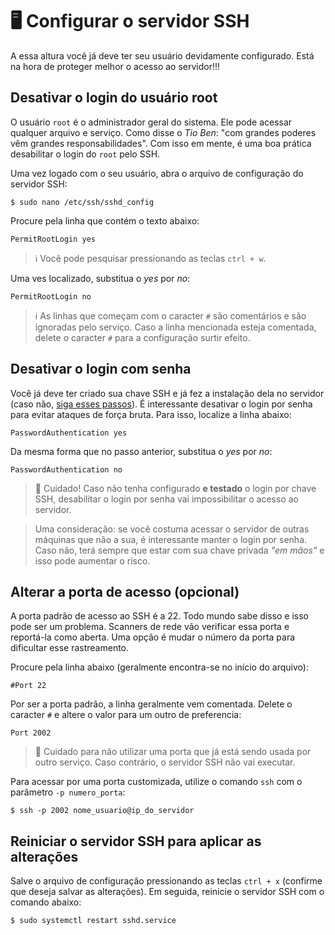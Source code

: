 # 🖥 Configurar o servidor SSH

A essa altura você já deve ter seu usuário devidamente configurado. Está na hora de proteger melhor o acesso ao servidor!!!

## Desativar o login do usuário root

O usuário `root` é o administrador geral do sistema. Ele pode acessar qualquer arquivo e serviço. Como disse o *Tio Ben*: "com grandes poderes vêm grandes responsabilidades". Com isso em mente, é uma boa prática desabilitar o login do `root` pelo SSH.


Uma vez logado com o seu usuário, abra o arquivo de configuração do servidor SSH:
    
    $ sudo nano /etc/ssh/sshd_config

Procure pela linha que contém o texto abaixo:

    PermitRootLogin yes

> ℹ️ Você pode pesquisar pressionando as teclas `ctrl + w`.

Uma ves localizado, substitua o *yes* por *no*:

    PermitRootLogin no

> ℹ️ As linhas que começam com o caracter `#` são comentários e são ignoradas pelo serviço. Caso a linha mencionada esteja comentada, delete o caracter `#` para a configuração surtir efeito.

## Desativar o login com senha

Você já deve ter criado sua chave SSH e já fez a instalação dela no servidor (caso não, [siga esses passos](https://github.com/francoisjun/how-to/blob/main/linux/criar_chave_ssh.md)). É interessante desativar o login por senha para evitar ataques de força bruta. Para isso, localize a linha abaixo:

    PasswordAuthentication yes

Da mesma forma que no passo anterior, substitua o *yes* por *no*:

    PasswordAuthentication no

> 🚨 Cuidado! Caso não tenha configurado **e testado** o login por chave SSH, desabilitar o login por senha vai impossibilitar o acesso ao servidor.

> Uma consideração: se você costuma acessar o servidor de outras máquinas que não a sua, é interessante manter o login por senha. Caso não, terá sempre que estar com sua chave privada *"em mãos"* e isso pode aumentar o risco.

## Alterar a porta de acesso (opcional)

A porta padrão de acesso ao SSH é a 22. Todo mundo sabe disso e isso pode ser um problema. Scanners de rede vão verificar essa porta e reportá-la como aberta. Uma opção é mudar o número da porta para dificultar esse rastreamento.

Procure pela linha abaixo (geralmente encontra-se no início do arquivo):

    #Port 22

Por ser a porta padrão, a linha geralmente vem comentada. Delete o caracter `#` e altere o valor para um outro de preferencia:

    Port 2002

> 🚨 Cuidado para não utilizar uma porta que já está sendo usada por outro serviço. Caso contrário, o servidor SSH não vai executar.

Para acessar por uma porta customizada, utilize o comando `ssh` com o parâmetro `-p numero_porta`:

    $ ssh -p 2002 nome_usuario@ip_do_servidor

## Reiniciar o servidor SSH para aplicar as alterações

Salve o arquivo de configuração pressionando as teclas `ctrl + x` (confirme que deseja salvar as alterações). Em seguida, reinicie o servidor SSH com o comando abaixo:

    $ sudo systemctl restart sshd.service